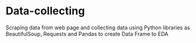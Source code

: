 # Data-collecting

Scraping data from web page and collecting data using Python libraries as BeautifulSoup, Requests and 
Pandas to create Data Frame to EDA
